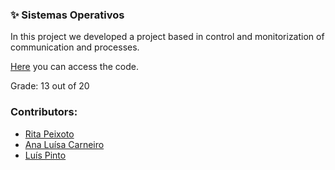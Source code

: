 ### :sparkles: Sistemas Operativos

In this project we developed a project based in control and monitorization of communication and processes.

[Here](https://github.com/rita-peixoto/uminho-lei/tree/main/2YEAR/2nd/SO) you can access the code.

Grade: 13 out of 20


### Contributors:
- [Rita Peixoto](https://github.com/rita-peixoto)
- [Ana Luísa Carneiro](https://github.com/Analucar)
- [Luís Pinto](https://github.com/L-Pinto)

